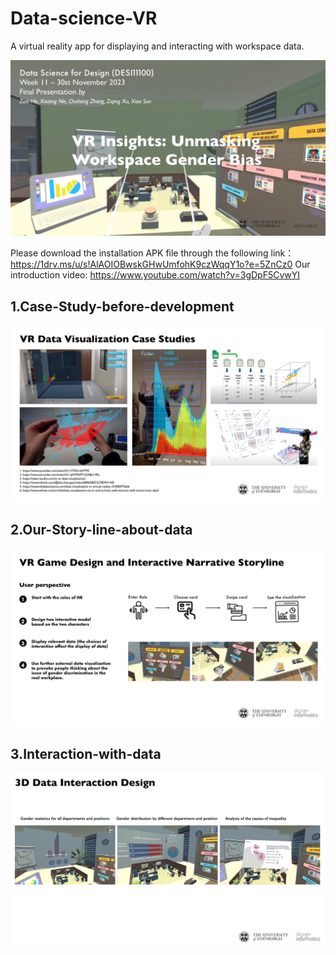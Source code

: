 # Data-science-VR
A virtual reality app for displaying and interacting with workspace data.

![alt text](topic.png)

Please download the installation APK file through the following link：
https://1drv.ms/u/s!AlAOIOBwskGHwUmfohK9czWqqY1o?e=5ZnCz0
Our introduction video:
https://www.youtube.com/watch?v=3gDpF5CvwYI


## 1.Case-Study-before-development
![alt text](case-study.png)

  
## 2.Our-Story-line-about-data
![alt text](story-line.png)

  
## 3.Interaction-with-data
![alt text](interaction.png)



